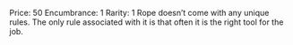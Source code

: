Price: 50
Encumbrance: 1
Rarity: 1
Rope doesn’t come with any unique rules. The only rule associated with it is that often it is the right tool for the job.
